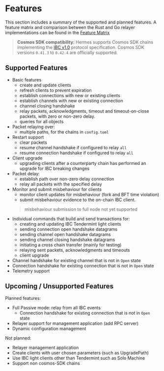# Features

This section includes a summary of the supported and planned features.
A feature matrix and comparison between the Rust and Go relayer implementations can be found in the [Feature Matrix](./features/matrix.md)

> **Cosmos SDK compatibility:**
> Hermes supports Cosmos SDK chains implementing the [IBC v1.0][ibcv1] protocol specification.
> Cosmos SDK versions `0.41.3` to `0.42.4` are officially supported.

[ibcv1]: https://github.com/cosmos/ibc-go/tree/main/proto/ibc

## Supported Features

- Basic features
    - create and update clients
    - refresh clients to prevent expiration
    - establish connections with new or existing clients
    - establish channels with new or existing connection
    - channel closing handshake
    - relay packets, acknowledgments, timeout and timeout-on-close packets, with zero or non-zero delay.
    - queries for all objects
- Packet relaying over:
    - multiple paths, for the chains in `config.toml`
- Restart support
    - clear packets
    - resume channel handshake if configured to relay `all`
    - resume connection handshake if configured to relay `all`
- Client upgrade
    - upgrading clients after a counterparty chain has performed an upgrade for IBC breaking changes
- Packet delay:
    - establish path over non-zero delay connection
    - relay all packets with the specified delay
- Monitor and submit misbehaviour for clients
    - monitor client updates for misbehaviour (fork and BFT time violation)
    - submit misbehaviour evidence to the on-chain IBC client.
    > misbehaviour submission to full node not yet supported
- Individual commands that build and send transactions for:
    - creating and updating IBC Tendermint light clients
    - sending connection open handshake datagrams
    - sending channel open handshake datagrams
    - sending channel closing handshake datagrams
    - initiating a cross chain transfer (mainly for testing)
    - relaying sent packets, acknowledgments and timeouts
    - client upgrade
- Channel handshake for existing channel that is not in `Open` state
- Connection handshake for existing connection that is not in `Open` state
- Telemetry support

## Upcoming / Unsupported Features

Planned features:
- Full Passive mode: relay from all IBC events
    - Connection handshake for existing connection that is not in `Open` state
- Relayer support for management application (add RPC server)
- Dynamic configuration management

Not planned:
- Relayer management application
- Create clients with user chosen parameters (such as UpgradePath)
- Use IBC light clients other than Tendermint such as Solo Machine
- Support non cosmos-SDK chains
